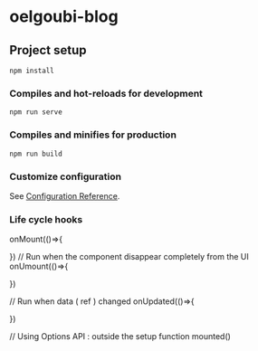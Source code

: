 # oelgoubi-blog

## Project setup
```
npm install
```

### Compiles and hot-reloads for development
```
npm run serve
```

### Compiles and minifies for production
```
npm run build
```

### Customize configuration
See [Configuration Reference](https://cli.vuejs.org/config/).


### Life cycle hooks 
onMount(()=>{

})
// Run when the component disappear completely from the UI
onUmount(()=>{

})

// Run when data ( ref ) changed
onUpdated(()=>{

})


// Using Options API : outside the setup function
mounted()